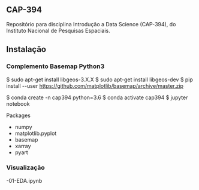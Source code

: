 ## CAP-394
Repositório para disciplina Introdução a Data Science (CAP-394), do Instituto Nacional de Pesquisas Espaciais.

## Instalação

### Complemento Basemap Python3
$ sudo apt-get install libgeos-3.X.X
$ sudo apt-get install libgeos-dev
$ pip install --user https://github.com/matplotlib/basemap/archive/master.zip

$ conda create -n cap394 python=3.6
$ conda activate cap394
$ jupyter notebook

Packages
- numpy
- matplotlib.pyplot
- basemap
- xarray
- pyart


### Visualização

-01-EDA.ipynb

